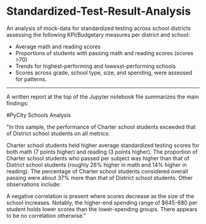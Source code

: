 # Standardized-Test-Result-Analysis
An analysis of mock-data for standardized testing across school districts assessing the following KPI/Budgetary measures per district and school: 
*  Average math and reading scores
*  Proportions of students with passing math and reading scores (scores >70)
*  Trends for highest-performing and lowesst-performing schools
*  Scores across grade, school type, size, and spending, were assessed for patterns.
________________________________________________________________

A written report at the top of the Jupyter notebook file summarizes the main findings:

#PyCity Schools Analysis

"In this sample, the performance of Charter school students exceeded that of District school students on all metrics:

Charter school students held higher average standardized testing scores for both math (7 points higher) and reading (3 points higher).
The proportion of Charter school students who passed per subject was higher than that of District school students (roughly 26% higher in math and 14% higher in reading).
The percentage of Charter school students considered overall passing were about 37% more than that of District school students.
Other observations include:

A negative correlation is present where scores decrease as the size of the school increases.
Notably, the higher-end spending range of $645-680 per student holds lower scores than the lower-spending groups. There appears to be no correlation otherwise."
